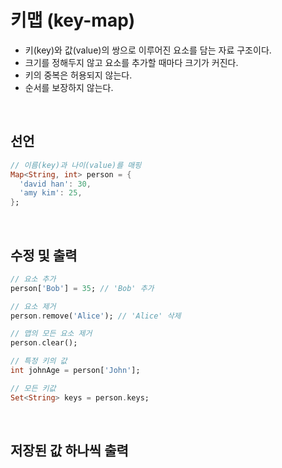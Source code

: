 # 키맵 (key-map)
- 키(key)와 값(value)의 쌍으로 이루어진 요소를 담는 자료 구조이다.
- 크기를 정해두지 않고 요소를 추가할 때마다 크기가 커진다.   
- 키의 중복은 허용되지 않는다.
- 순서를 보장하지 않는다.
<br/>

## 선언
```dart
// 이름(key)과 나이(value)를 매핑
Map<String, int> person = {
  'david han': 30,
  'amy kim': 25,
};
```
<br/>

## 수정 및 출력
```dart
// 요소 추가
person['Bob'] = 35; // 'Bob' 추가

// 요소 제거
person.remove('Alice'); // 'Alice' 삭제

// 맵의 모든 요소 제거
person.clear();

// 특정 키의 값
int johnAge = person['John'];

// 모든 키값
Set<String> keys = person.keys;
```
<br/>

## 저장된 값 하나씩 출력
```dart

```

